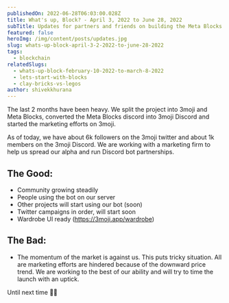 ```yaml
---
publishedOn: 2022-06-28T06:03:00.028Z
title: What's up, Block? - April 3, 2022 to June 28, 2022
subTitle: Updates for partners and friends on building the Meta Blocks Protocol
featured: false
heroImg: /img/content/posts/updates.jpg
slug: whats-up-block-april-3-2-2022-to-june-28-2022
tags:
  - blockchain
relatedSlugs:
  - whats-up-block-february-10-2022-to-march-8-2022
  - lets-start-with-blocks
  - clay-bricks-vs-legos
author: shivekkhurana
---
```

The last 2 months have been heavy. We split the project into 3moji and Meta Blocks, converted the Meta Blocks discord into 3moji Discord and started the marketing efforts on 3moji. 

As of today, we have about 6k followers on the 3moji twitter and about 1k members on the 3moji Discord. We are working with a marketing firm to help us spread our alpha and run Discord bot partnerships. 

## The Good:

* Community growing steadily
* People using the bot on our server
* Other projects will start using our bot (soon)
* Twitter campaigns in order, will start soon
* Wardrobe UI ready (<https://3moji.app/wardrobe>)

## The Bad:

* The momentum of the market is against us. This puts tricky situation. All are marketing efforts are hindered because of the downward price trend. We are working to the best of our ability and will try to time the launch with an uptick.

Until next time ✌🏼